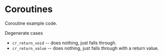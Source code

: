 # Coroutines
Coroutine example code.

Degenerate cases
* `cr_return_void` -- does nothing, just falls through.
* `cr_return_value` -- does nothing, just falls through with a return value.
